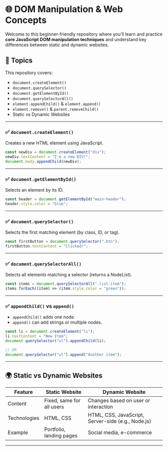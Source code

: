 # 🌐 DOM Manipulation & Web Concepts

Welcome to this beginner-friendly repository where you’ll learn and practice **core JavaScript DOM manipulation techniques** and understand key differences between static and dynamic websites.

## 🚀 Topics

This repository covers:

- `document.createElement()`
- `document.querySelector()`
- `document.getElementById()`
- `document.querySelectorAll()`
- `element.appendChild()` & `element.append()`
- `element.remove()` & `parent.removeChild()`
- Static vs Dynamic Websites

---

### ✅ `document.createElement()`

Creates a new HTML element using JavaScript.

```js
const newDiv = document.createElement("div");
newDiv.textContent = "I'm a new DIV!";
document.body.appendChild(newDiv);
```

---

### ✅ `document.getElementById()`

Selects an element by its ID.

```js
const header = document.getElementById("main-header");
header.style.color = "blue";
```

---

### ✅ `document.querySelector()`

Selects the first matching element (by class, ID, or tag).

```js
const firstButton = document.querySelector(".btn");
firstButton.textContent = "Clicked!";
```

---

### ✅ `document.querySelectorAll()`

Selects all elements matching a selector (returns a NodeList).

```js
const items = document.querySelectorAll(".list-item");
items.forEach((item) => (item.style.color = "green"));
```

---

### ✅ `appendChild()` vs `append()`

- `appendChild()` adds one node.
- `append()` can add strings or multiple nodes.

```js
const li = document.createElement("li");
li.textContent = "New Item";
document.querySelector("ul").appendChild(li);

// OR
document.querySelector("ul").append("Another item");
```

---

## 🌍 Static vs Dynamic Websites

| Feature      | Static Website            | Dynamic Website                                    |
| ------------ | ------------------------- | -------------------------------------------------- |
| Content      | Fixed, same for all users | Changes based on user or interaction               |
| Technologies | HTML, CSS                 | HTML, CSS, JavaScript, Server-side (e.g., Node.js) |
| Example      | Portfolio, landing pages  | Social media, e-commerce                           |

---
